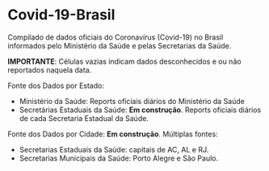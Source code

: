 # Covid-19-Brasil
Compilado de dados oficiais do Coronavírus (Covid-19) no Brasil informados pelo Ministério da Saúde e pelas Secretarias da Saúde.

**IMPORTANTE**: Células vazias indicam dados desconhecidos e ou não reportados naquela data.

Fonte dos Dados por Estado: 
- Ministério da Saúde: Reports oficiais diários do Ministério da Saúde
- Secretárias Estaduais da Saúde: **Em construção**. Reports oficiais diários de cada Secretaria Estadual da Saúde.

Fonte dos Dados por Cidade: **Em construção**. Múltiplas fontes: 
 - Secretarias Estaduais da Saúde: capitais de AC, AL e RJ.
 - Secretarias Municipais da Saúde: Porto Alegre e São Paulo.
